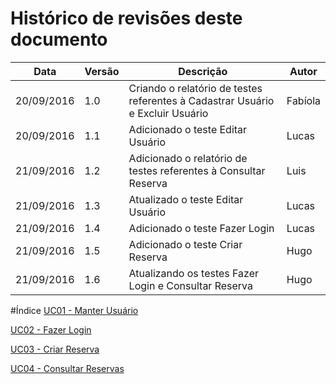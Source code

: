# Histórico de revisões deste documento

|Data|Versão|Descrição|Autor|
|----|------|---------|-------|
|20/09/2016 |1.0 |Criando o relatório de testes referentes à Cadastrar Usuário e Excluir Usuário |Fabíola |
|20/09/2016 |1.1 |Adicionado o teste Editar Usuário |Lucas |
|21/09/2016 |1.2 |Adicionado o relatório de testes referentes à Consultar Reserva |Luis |
|21/09/2016 |1.3 |Atualizado o teste Editar Usuário |Lucas |
|21/09/2016 |1.4 |Adicionado o teste Fazer Login |Lucas |
|21/09/2016 |1.5 |Adicionado o teste Criar Reserva |Hugo |
|21/09/2016 |1.6 |Atualizando os testes Fazer Login e Consultar Reserva |Hugo |

#Índice
[UC01 - Manter Usuário](https://github.com/fga-gpp-mds/2016.2-SAS_FGA/wiki/Relat%C3%B3rio-de-Testes---Manter-Usu%C3%A1rio-(UC01))

[UC02 - Fazer Login](https://github.com/fga-gpp-mds/2016.2-SAS_FGA/wiki/Relat%C3%B3rio-de-Testes-Fazer-Login-(UC02))

[UC03 - Criar Reserva](https://github.com/fga-gpp-mds/2016.2-SAS_FGA/wiki/Relat%C3%B3rio-de-Testes-Criar-Reserva-(UC03))

[UC04 - Consultar Reservas](https://github.com/fga-gpp-mds/2016.2-SAS_FGA/wiki/Relat%C3%B3rio-de-Testes-Consultar-Reservas-(UC04))
